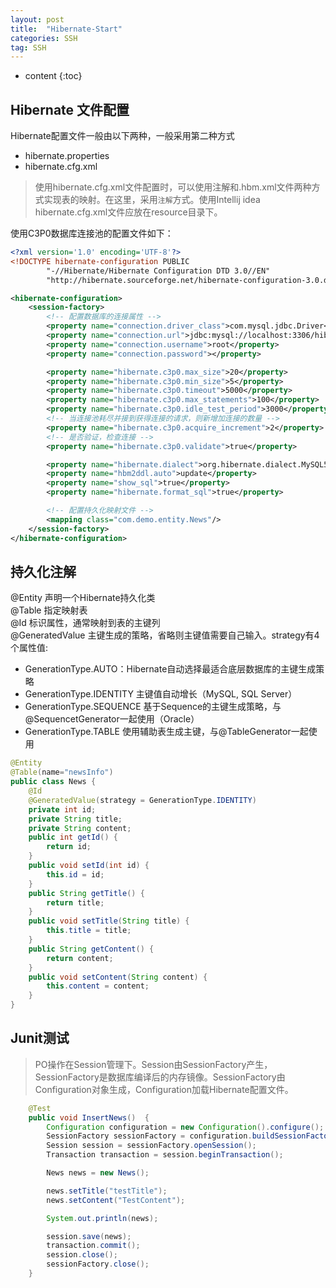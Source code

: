```yaml
---
layout: post
title:  "Hibernate-Start"
categories: SSH
tag: SSH
---
```


* content
{:toc}

## Hibernate 文件配置
Hibernate配置文件一般由以下两种，一般采用第二种方式
+ hibernate.properties
+ hibernate.cfg.xml

> 使用hibernate.cfg.xml文件配置时，可以使用注解和.hbm.xml文件两种方式实现表的映射。在这里，采用`注解`方式。使用Intellij idea hibernate.cfg.xml文件应放在resource目录下。   

使用C3P0数据库连接池的配置文件如下：

``` xml
<?xml version='1.0' encoding='UTF-8'?>
<!DOCTYPE hibernate-configuration PUBLIC
        "-//Hibernate/Hibernate Configuration DTD 3.0//EN"
        "http://hibernate.sourceforge.net/hibernate-configuration-3.0.dtd">

<hibernate-configuration>
    <session-factory>
        <!-- 配置数据库的连接属性 -->
        <property name="connection.driver_class">com.mysql.jdbc.Driver</property>
        <property name="connection.url">jdbc:mysql://localhost:3306/hibernate?useUnicode=true&amp;characterEncoding=gb2312</property>
        <property name="connection.username">root</property>
        <property name="connection.password"></property>

        <property name="hibernate.c3p0.max_size">20</property>
        <property name="hibernate.c3p0.min_size">5</property>
        <property name="hibernate.c3p0.timeout">5000</property>
        <property name="hibernate.c3p0.max_statements">100</property>
        <property name="hibernate.c3p0.idle_test_period">3000</property>
        <!-- 当连接池耗尽并接到获得连接的请求，则新增加连接的数量 -->
        <property name="hibernate.c3p0.acquire_increment">2</property>
        <!-- 是否验证，检查连接 -->
        <property name="hibernate.c3p0.validate">true</property>

        <property name="hibernate.dialect">org.hibernate.dialect.MySQL5Dialect</property>
        <property name="hbm2ddl.auto">update</property>
        <property name="show_sql">true</property>
        <property name="hibernate.format_sql">true</property>

        <!-- 配置持久化映射文件 -->
        <mapping class="com.demo.entity.News"/>
    </session-factory>
</hibernate-configuration>
```

## 持久化注解

@Entity 声明一个Hibernate持久化类  
@Table 指定映射表  
@Id 标识属性，通常映射到表的主键列  
@GeneratedValue 主键生成的策略，省略则主键值需要自己输入。strategy有4个属性值:  

+ GenerationType.AUTO：Hibernate自动选择最适合底层数据库的主键生成策略  
+ GenerationType.IDENTITY 主键值自动增长（MySQL, SQL Server）  
+ GenerationType.SEQUENCE 基于Sequence的主键生成策略，与@SequencetGenerator一起使用（Oracle）  
+ GenerationType.TABLE 使用辅助表生成主键，与@TableGenerator一起使用  


``` java
@Entity
@Table(name="newsInfo")
public class News {
    @Id
    @GeneratedValue(strategy = GenerationType.IDENTITY)
    private int id;
    private String title;
    private String content;
    public int getId() {
        return id;
    }
    public void setId(int id) {
        this.id = id;
    }
    public String getTitle() {
        return title;
    }
    public void setTitle(String title) {
        this.title = title;
    }
    public String getContent() {
        return content;
    }
    public void setContent(String content) {
        this.content = content;
    }
}
```

## Junit测试
> PO操作在Session管理下。Session由SessionFactory产生，SessionFactory是数据库编译后的内存镜像。SessionFactory由Configuration对象生成，Configuration加载Hibernate配置文件。

``` java
    @Test
    public void InsertNews()  {
        Configuration configuration = new Configuration().configure();
        SessionFactory sessionFactory = configuration.buildSessionFactory();
        Session session = sessionFactory.openSession();
        Transaction transaction = session.beginTransaction();

        News news = new News();

        news.setTitle("testTitle");
        news.setContent("TestContent");

        System.out.println(news);

        session.save(news);
        transaction.commit();
        session.close();
        sessionFactory.close();
    }
````













